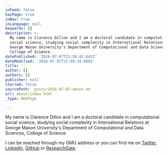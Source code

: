 ```yaml
---
inFeed: false
hasPage: true
inNav: true
inLanguage: null
keywords: []
description: >-
  My name is Clarence Dillon and I am a doctoral candidate in computational
  social science, studying social complexity in International Relations at
  George Mason University's Department of Computational and Data Sciences,
  College of Science. 
datePublished: '2016-07-07T21:58:42.642Z'
dateModified: '2016-07-07T21:58:34.009Z'
title: ''
author: []
authors: []
publisher: null
starred: false
sourcePath: _posts/2016-07-07-about.md
url: about/index.html
_type: WebPage

---
```

My name is Clarence Dillon and I am a doctoral candidate in computational social science, studying social complexity in International Relations at George Mason University's Department of Computational and Data Sciences, College of Science. 

I can be reached through my GMU address or you can find me on [Twitter][0], [LinkedIn][1], [GitHub][2] or [ResearchGate][3].

[0]: https://twitter.com/CWDillon
[1]: https://www.linkedin.com/in/cwdillon
[2]: https://github.com/usuallycwdillon
[3]: https://www.researchgate.net/profile/Clarence_Dillon
